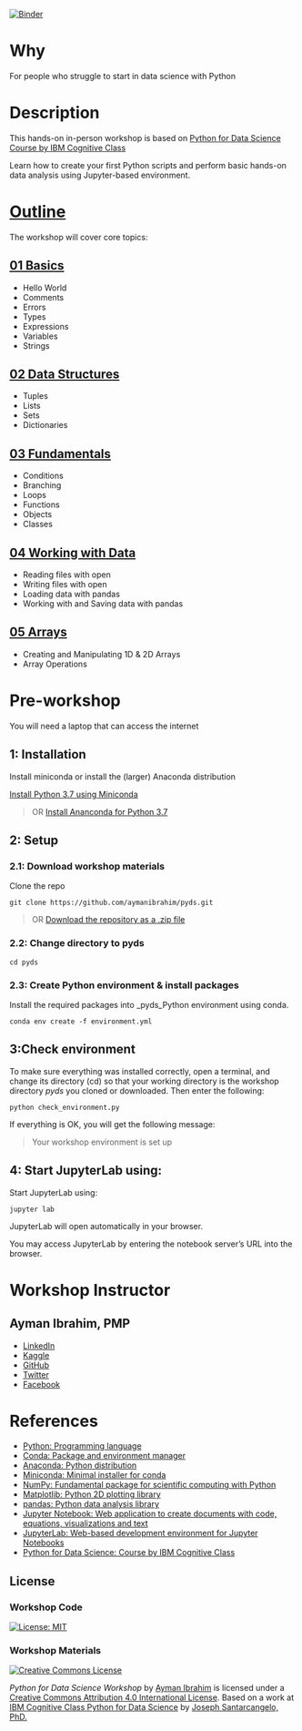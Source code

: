 [![Binder](https://mybinder.org/badge_logo.svg)](https://mybinder.org/v2/gh/aymanibrahim/pyds/master)

# Why
For people who struggle to start in data science with Python

# Description
This hands-on in-person workshop is based on 
[Python for Data Science Course by IBM Cognitive Class](https://cognitiveclass.ai/courses/python-for-data-science/)

Learn how to create your first Python scripts
and perform basic hands-on data analysis using  Jupyter-based environment.


# [Outline](https://github.com/aymanibrahim/pyds/blob/master/notebooks/00_Outline.ipynb)
The workshop will cover core topics:

## [01 Basics](https://github.com/aymanibrahim/pyds/blob/master/notebooks/01_Basics.ipynb)
- Hello World
- Comments
- Errors
- Types
- Expressions
- Variables
- Strings

## [02 Data Structures](https://github.com/aymanibrahim/pyds/blob/master/notebooks/02_Data_Structures.ipynb)
- Tuples
- Lists
- Sets
- Dictionaries

## [03 Fundamentals](https://github.com/aymanibrahim/pyds/blob/master/notebooks/03_Fundamentals.ipynb)
- Conditions 
- Branching
- Loops
- Functions
- Objects 
- Classes

## [04 Working with Data](https://github.com/aymanibrahim/pyds/blob/master/notebooks/04_Working_with_Data.ipynb)
- Reading files with open
- Writing files with open
- Loading data with pandas
- Working with and Saving data with pandas

## [05 Arrays](https://github.com/aymanibrahim/pyds/blob/master/notebooks/05_Arrays.ipynb)
- Creating and Manipulating 1D & 2D Arrays
- Array Operations

# Pre-workshop 

You will need a laptop that can access the internet 

## 1: Installation
Install miniconda or install the (larger) Anaconda distribution

[Install Python 3.7 using Miniconda](https://conda.io/projects/conda/en/latest/user-guide/install/index.html)

> OR [Install Ananconda for Python 3.7](https://www.anaconda.com/distribution/)

## 2: Setup

### 2.1: Download workshop materials
Clone the repo
```
git clone https://github.com/aymanibrahim/pyds.git
```
> OR [Download the repository as a .zip file](https://github.com/aymanibrahim/pyds/archive/master.zip)

### 2.2: Change directory to pyds
```
cd pyds
```
### 2.3: Create Python environment & install packages
Install the required packages into _pyds_Python environment using conda.
```
conda env create -f environment.yml
```

## 3:Check environment
To make sure everything was installed correctly, open a terminal, and change its directory (cd) so that your working directory is the workshop directory _pyds_ you cloned or downloaded. Then enter the following:
```
python check_environment.py
```
If everything is OK, you will get the following message:
> Your workshop environment is set up

## 4: Start JupyterLab using:
Start JupyterLab using:
```
jupyter lab
```
JupyterLab will open automatically in your browser.

You may access JupyterLab by entering the notebook server’s URL into the browser.


# Workshop Instructor
## Ayman Ibrahim, PMP

- [LinkedIn](https://www.linkedin.com/in/aymanibrahim/)
- [Kaggle](https://www.kaggle.com/aymani)
- [GitHub](https://github.com/aymanibrahim)
- [Twitter](https://twitter.com/AymanIbrahim)
- [Facebook](https://www.facebook.com/ayman.ibrahim.awad)

# References
- [Python: Programming language](https://www.python.org)
- [Conda: Package and environment manager](https://conda.io/en/latest/)
- [Anaconda: Python distribution](https://www.anaconda.com/distribution/)
- [Miniconda: Minimal installer for conda](https://conda.io/en/latest/miniconda.html)
- [NumPy: Fundamental package for scientific computing with Python](https://numpy.org)
- [Matplotlib: Python 2D plotting library](https://matplotlib.org)
- [pandas: Python data analysis library](https://pandas.pydata.org)
- [Jupyter Notebook: Web application to create documents with code, equations, visualizations and text](https://jupyter.org/)
- [JupyterLab: Web-based development environment for Jupyter Notebooks](https://jupyter.org/)
- [Python for Data Science: Course by IBM Cognitive Class](https://cognitiveclass.ai/courses/python-for-data-science/)

## License

### Workshop Code
[![License: MIT](https://img.shields.io/badge/License-MIT-yellow.svg)](https://opensource.org/licenses/MIT)

### Workshop Materials

<a rel="license" href="http://creativecommons.org/licenses/by/4.0/"><img alt="Creative Commons License" style="border-width:0" src="https://i.creativecommons.org/l/by/4.0/88x31.png" /></a>

<span xmlns:dct="http://purl.org/dc/terms/" property="dct:title">*Python for Data Science Workshop*</span> by <a xmlns:cc="http://creativecommons.org/ns#" href="https://github.com/aymanibrahim" property="cc:attributionName" rel="cc:attributionURL">Ayman Ibrahim</a> is licensed under a <a rel="license" href="http://creativecommons.org/licenses/by/4.0/">Creative Commons Attribution 4.0 International License</a>.  Based on a work at <a xmlns:dct="http://purl.org/dc/terms/" href="https://cognitiveclass.ai/courses/python-for-data-science/" rel="dct:source">IBM Cognitive Class Python for Data Science</a> by <a href="https://www.linkedin.com/in/joseph-s-50398b136/"> Joseph Santarcangelo, PhD.</a>
